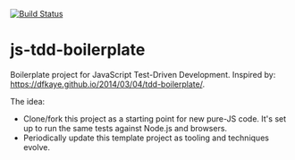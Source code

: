 [![Build Status](https://travis-ci.org/greghaskins/js-tdd-boilerplate.svg?branch=master)](https://travis-ci.org/greghaskins/js-tdd-boilerplate)


js-tdd-boilerplate
==================

Boilerplate project for JavaScript Test-Driven Development. Inspired by: <https://dfkaye.github.io/2014/03/04/tdd-boilerplate/>.

The idea:

  - Clone/fork this project as a starting point for new pure-JS code. It's set up to run the same tests against Node.js and browsers.
  - Periodically update this template project as tooling and techniques evolve.
